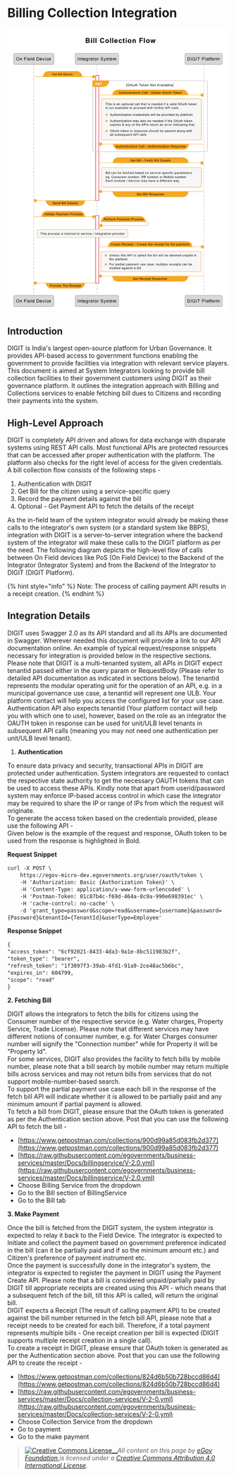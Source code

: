 # Billing Collection Integration

![](../../../.gitbook/assets/108.png)

## Introduction <a href="#introduction" id="introduction"></a>

DIGIT is India's largest open-source platform for Urban Governance. It provides API-based access to government functions enabling the government to provide facilities via integration with relevant service players.\
This document is aimed at System Integrators looking to provide bill collection facilities to their government customers using DIGIT as their governance platform. It outlines the integration approach with Billing and Collections services to enable fetching bill dues to Citizens and recording their payments into the system.

## High-Level Approach <a href="#high-level-approach" id="high-level-approach"></a>

DIGIT is completely API driven and allows for data exchange with disparate systems using REST API calls. Most functional APIs are protected resources that can be accessed after proper authentication with the platform. The platform also checks for the right level of access for the given credentials.\
A bill collection flow consists of the following steps -

1. Authentication with DIGIT
2. Get Bill for the citizen using a service-specific query
3. Record the payment details against the bill
4. Optional - Get Payment API to fetch the details of the receipt

As the in-field team of the system integrator would already be making these calls to the integrator's own system (or a standard system like BBPS), integration with DIGIT is a server-to-server integration where the backend system of the integrator will make these calls to the DIGIT platform as per the need. The following diagram depicts the high-level flow of calls between On Field devices like PoS (On Field Device) to the Backend of the Integrator (Integrator System) and from the Backend of the Integrator to DIGIT (DIGIT Platform).

{% hint style="info" %}
Note: The process of calling payment API results in a receipt creation.
{% endhint %}

## Integration Details <a href="#integration-details" id="integration-details"></a>

DIGIT uses Swagger 2.0 as its API standard and all its APIs are documented in Swagger. Wherever needed this document will provide a link to our API documentation online. An example of typical request/response snippets necessary for integration is provided below in the respective sections.\
Please note that DIGIT is a multi-tenanted system, all APIs in DIGIT expect tenantid passed either in the query param or RequestBody (Please refer to detailed API documentation as indicated in sections below). The tenantid represents the modular operating unit for the operation of an API, e.g. in a municipal governance use case, a tenantid will represent one ULB. Your platform contact will help you access the configured list for your use case.\
Authentication API also expects tenantid (Your platform contact will help you with which one to use), however, based on the role as an integrator the OAUTH token in response can be used for unit/ULB level tenants in subsequent API calls (meaning you may not need one authentication per unit/ULB level tenant).

1. **Authentication**

To ensure data privacy and security, transactional APIs in DIGIT are protected under authentication. System integrators are requested to contact the respective state authority to get the necessary OAUTH tokens that can be used to access these APIs. Kindly note that apart from userid/password system may enforce IP-based access control in which case the integrator may be required to share the IP or range of IPs from which the request will originate.\
To generate the access token based on the credentials provided, please use the following API -\
Given below is the example of the request and response, OAuth token to be used from the response is highlighted in Bold.

**Request Snippet**

```
curl -X POST \
    https://egov-micro-dev.egovernments.org/user/oauth/token \
    -H 'Authorization: Basic {Authorization Token}' \
    -H 'Content-Type: application/x-www-form-urlencoded' \
    -H 'Postman-Token: 81c87b4c-f69d-464a-8c9a-990e698391ec' \
    -H 'cache-control: no-cache' \
    -d 'grant_type=password&scope=read&username={username}&password={Password}&tenantId={TenantId}&userType=Employee'
```

**Response Snippet**

```
{
"access_token": "6cf92021-8433-4da3-9a1e-8bc511983b2f",
"token_type": "bearer",
"refresh_token": "1f3097f3-39ab-4fd1-91a9-2ce48ac5b6bc",
"expires_in": 604799,
"scope": "read"
}
```

**2. Fetching Bill**

DIGIT allows the integrators to fetch the bills for citizens using the Consumer number of the respective service (e.g. Water charges, Property Service, Trade License). Please note that different services may have different notions of consumer number, e.g. for Water Charges consumer number will signify the "Connection number" while for Property it will be "Property Id".\
For some services, DIGIT also provides the facility to fetch bills by mobile number, please note that a bill search by mobile number may return multiple bills across services and may not return bills from services that do not support mobile-number-based search.\
To support the partial payment use case each bill in the response of the fetch bill API will indicate whether it is allowed to be partially paid and any minimum amount if partial payment is allowed.\
To fetch a bill from DIGIT, please ensure that the OAuth token is generated as per the Authentication section above. Post that you can use the following API to fetch the bill -

* [https://www.getpostman.com/collections/900d99a85d083fb2d377](https://www.getpostman.com/collections/900d99a85d083fb2d377)
* [https://raw.githubusercontent.com/egovernments/business-services/master/Docs/billingservice/V-2.0.yml](https://raw.githubusercontent.com/egovernments/business-services/master/Docs/billingservice/V-2.0.yml)
* Choose Billing Service from the dropdown
* Go to the Bill section of BillingService
* Go to the Bill tab

**3. Make Payment**

Once the bill is fetched from the DIGIT system, the system integrator is expected to relay it back to the Field Device. The integrator is expected to Initiate and collect the payment based on government preference indicated in the bill (can it be partially paid and if so the minimum amount etc.) and Citizen's preference of payment instrument etc.\
Once the payment is successfully done in the integrator's system, the integrator is expected to register the payment in DIGIT using the Payment Create API. Please note that a bill is considered unpaid/partially paid by DIGIT till appropriate receipts are created using this API - which means that a subsequent fetch of the bill, till this API is called, will return the original bill.\
DIGIT expects a Receipt (The result of calling payment API) to be created against the bill number returned in the fetch bill API, please note that a receipt needs to be created for each bill. Therefore, if a total payment represents multiple bills - One receipt creation per bill is expected (DIGIT supports multiple receipt creation in a single call).\
To create a receipt in DIGIT, please ensure that OAuth token is generated as per the Authentication section above. Post that you can use the following API to create the receipt -

* [https://www.getpostman.com/collections/824d6b50b728bccd86d4](https://www.getpostman.com/collections/824d6b50b728bccd86d4)
* [https://raw.githubusercontent.com/egovernments/business-services/master/Docs/collection-services/V-2-0.yml](https://raw.githubusercontent.com/egovernments/business-services/master/Docs/collection-services/V-2-0.yml)
* Choose Collection Service from the dropdown
* Go to payment
* Go to the make payment

> [![Creative Commons License](https://i.creativecommons.org/l/by/4.0/80x15.png)\_\_](http://creativecommons.org/licenses/by/4.0/)_All content on this page by_ [_eGov Foundation_ ](https://egov.org.in/)_is licensed under a_ [_Creative Commons Attribution 4.0 International License_](http://creativecommons.org/licenses/by/4.0/)_._
